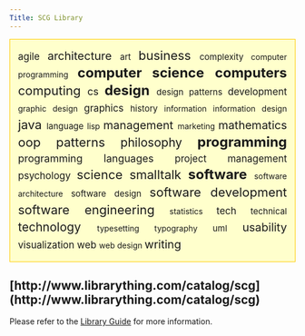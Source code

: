 ```yaml
---
Title: SCG Library
---
```


<div style="line-height: 28px; text-align: justify; padding: 1em; border: 1px solid #FC0; background: #FFC "><span style="font-size: 17px">agile  <span style="font-size: 20px">architecture  <span style="font-size: 15px">art  <span style="font-size: 22px">business  <span style="font-size: 15px">complexity  <span style="font-size: 14px">computer programming  <span style="font-size: 24px"><b>computer science</b>  <span style="font-size: 24px"><b>computers</b>  <span style="font-size: 22px">computing  <span style="font-size: 18px">cs  <span style="font-size: 24px"><b>design</b>  <span style="font-size: 15px">design patterns  <span style="font-size: 17px">development  <span style="font-size: 14px">graphic design  <span style="font-size: 17px">graphics  <span style="font-size: 15px">history  <span style="font-size: 14px">information  <span style="font-size: 14px">information design  <span style="font-size: 22px">java  <span style="font-size: 15px">language  <span style="font-size: 14px">lisp  <span style="font-size: 20px">management  <span style="font-size: 14px">marketing  <span style="font-size: 20px">mathematics  <span style="font-size: 22px">oop  <span style="font-size: 22px">patterns  <span style="font-size: 21px">philosophy  <span style="font-size: 24px"><b>programming</b>  <span style="font-size: 18px">programming languages  <span style="font-size: 17px">project management  <span style="font-size: 17px">psychology  <span style="font-size: 22px">science  <span style="font-size: 22px">smalltalk  <span style="font-size: 24px"><b>software</b>  <span style="font-size: 14px">software architecture  <span style="font-size: 15px">software design  <span style="font-size: 22px">software development  <span style="font-size: 22px">software engineering  <span style="font-size: 14px">statistics  <span style="font-size: 17px">tech  <span style="font-size: 15px">technical  <span style="font-size: 21px">technology  <span style="font-size: 14px">typesetting  <span style="font-size: 14px">typography  <span style="font-size: 15px">uml  <span style="font-size: 20px">usability  <span style="font-size: 17px">visualization  <span style="font-size: 17px">web  <span style="font-size: 14px">web design  <span style="font-size: 20px">writing  </div>

<h2>[http://www.librarything.com/catalog/scg](http://www.librarything.com/catalog/scg)</h2>

Please refer to the [Library Guide](http://scg.unibe.ch/download/admin/library.pdf) for more information.

